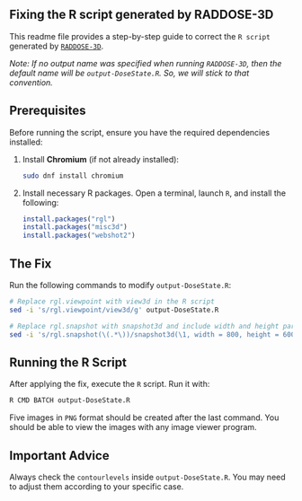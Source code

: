 ## Fixing the R script generated by RADDOSE-3D

This readme file provides a step-by-step guide to correct the `R script` generated by [`RADDOSE-3D`](https://github.com/GarmanGroup/RADDOSE-3D).

*Note: If no output name was specified when running `RADDOSE-3D`, then the default name will be `output-DoseState.R`. So, we will stick to that convention.*

## Prerequisites

Before running the script, ensure you have the required dependencies installed:

1. Install **Chromium** (if not already installed):
   ```sh
   sudo dnf install chromium
   ```
2. Install necessary R packages. Open a terminal, launch `R`, and install the following:
   ```r
   install.packages("rgl")
   install.packages("misc3d")
   install.packages("webshot2")
   ```

## The Fix

Run the following commands to modify `output-DoseState.R`:

```sh
# Replace rgl.viewpoint with view3d in the R script
sed -i 's/rgl.viewpoint/view3d/g' output-DoseState.R

# Replace rgl.snapshot with snapshot3d and include width and height parameters
sed -i 's/rgl.snapshot(\(.*\))/snapshot3d(\1, width = 800, height = 600)/' output-DoseState.R
```

## Running the R Script

After applying the fix, execute the `R` script.
Run it with:

```sh
R CMD BATCH output-DoseState.R
```

Five images in `PNG` format should be created after the last command. You should be able to view the images with any image viewer program.

## Important Advice

Always check the `contourlevels` inside `output-DoseState.R`. You may need to adjust them according to your specific case.

